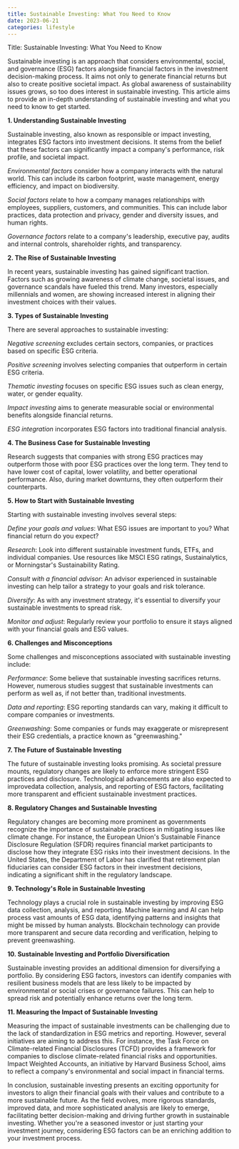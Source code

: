 ```yaml
---
title: Sustainable Investing: What You Need to Know
date: 2023-06-21
categories: lifestyle
---
```


Title: Sustainable Investing: What You Need to Know

Sustainable investing is an approach that considers environmental, social, and governance (ESG) factors alongside financial factors in the investment decision-making process. It aims not only to generate financial returns but also to create positive societal impact. As global awareness of sustainability issues grows, so too does interest in sustainable investing. This article aims to provide an in-depth understanding of sustainable investing and what you need to know to get started.

**1. Understanding Sustainable Investing**

Sustainable investing, also known as responsible or impact investing, integrates ESG factors into investment decisions. It stems from the belief that these factors can significantly impact a company's performance, risk profile, and societal impact.

*Environmental factors* consider how a company interacts with the natural world. This can include its carbon footprint, waste management, energy efficiency, and impact on biodiversity.

*Social factors* relate to how a company manages relationships with employees, suppliers, customers, and communities. This can include labor practices, data protection and privacy, gender and diversity issues, and human rights.

*Governance factors* relate to a company's leadership, executive pay, audits and internal controls, shareholder rights, and transparency.

**2. The Rise of Sustainable Investing**

In recent years, sustainable investing has gained significant traction. Factors such as growing awareness of climate change, societal issues, and governance scandals have fueled this trend. Many investors, especially millennials and women, are showing increased interest in aligning their investment choices with their values.

**3. Types of Sustainable Investing**

There are several approaches to sustainable investing:

*Negative screening* excludes certain sectors, companies, or practices based on specific ESG criteria.

*Positive screening* involves selecting companies that outperform in certain ESG criteria.

*Thematic investing* focuses on specific ESG issues such as clean energy, water, or gender equality.

*Impact investing* aims to generate measurable social or environmental benefits alongside financial returns.

*ESG integration* incorporates ESG factors into traditional financial analysis.

**4. The Business Case for Sustainable Investing**

Research suggests that companies with strong ESG practices may outperform those with poor ESG practices over the long term. They tend to have lower cost of capital, lower volatility, and better operational performance. Also, during market downturns, they often outperform their counterparts.

**5. How to Start with Sustainable Investing**

Starting with sustainable investing involves several steps:

*Define your goals and values*: What ESG issues are important to you? What financial return do you expect?

*Research*: Look into different sustainable investment funds, ETFs, and individual companies. Use resources like MSCI ESG ratings, Sustainalytics, or Morningstar's Sustainability Rating.

*Consult with a financial advisor*: An advisor experienced in sustainable investing can help tailor a strategy to your goals and risk tolerance.

*Diversify*: As with any investment strategy, it's essential to diversify your sustainable investments to spread risk.

*Monitor and adjust*: Regularly review your portfolio to ensure it stays aligned with your financial goals and ESG values.

**6. Challenges and Misconceptions**

Some challenges and misconceptions associated with sustainable investing include:

*Performance*: Some believe that sustainable investing sacrifices returns. However, numerous studies suggest that sustainable investments can perform as well as, if not better than, traditional investments.

*Data and reporting*: ESG reporting standards can vary, making it difficult to compare companies or investments.

*Greenwashing*: Some companies or funds may exaggerate or misrepresent their ESG credentials, a practice known as "greenwashing."

**7. The Future of Sustainable Investing**

The future of sustainable investing looks promising. As societal pressure mounts, regulatory changes are likely to enforce more stringent ESG practices and disclosure. Technological advancements are also expected to improvedata collection, analysis, and reporting of ESG factors, facilitating more transparent and efficient sustainable investment practices.

**8. Regulatory Changes and Sustainable Investing**

Regulatory changes are becoming more prominent as governments recognize the importance of sustainable practices in mitigating issues like climate change. For instance, the European Union's Sustainable Finance Disclosure Regulation (SFDR) requires financial market participants to disclose how they integrate ESG risks into their investment decisions. In the United States, the Department of Labor has clarified that retirement plan fiduciaries can consider ESG factors in their investment decisions, indicating a significant shift in the regulatory landscape.

**9. Technology's Role in Sustainable Investing**

Technology plays a crucial role in sustainable investing by improving ESG data collection, analysis, and reporting. Machine learning and AI can help process vast amounts of ESG data, identifying patterns and insights that might be missed by human analysts. Blockchain technology can provide more transparent and secure data recording and verification, helping to prevent greenwashing.

**10. Sustainable Investing and Portfolio Diversification**

Sustainable investing provides an additional dimension for diversifying a portfolio. By considering ESG factors, investors can identify companies with resilient business models that are less likely to be impacted by environmental or social crises or governance failures. This can help to spread risk and potentially enhance returns over the long term.

**11. Measuring the Impact of Sustainable Investing**

Measuring the impact of sustainable investments can be challenging due to the lack of standardization in ESG metrics and reporting. However, several initiatives are aiming to address this. For instance, the Task Force on Climate-related Financial Disclosures (TCFD) provides a framework for companies to disclose climate-related financial risks and opportunities. Impact Weighted Accounts, an initiative by Harvard Business School, aims to reflect a company's environmental and social impact in financial terms.

In conclusion, sustainable investing presents an exciting opportunity for investors to align their financial goals with their values and contribute to a more sustainable future. As the field evolves, more rigorous standards, improved data, and more sophisticated analysis are likely to emerge, facilitating better decision-making and driving further growth in sustainable investing. Whether you're a seasoned investor or just starting your investment journey, considering ESG factors can be an enriching addition to your investment process.